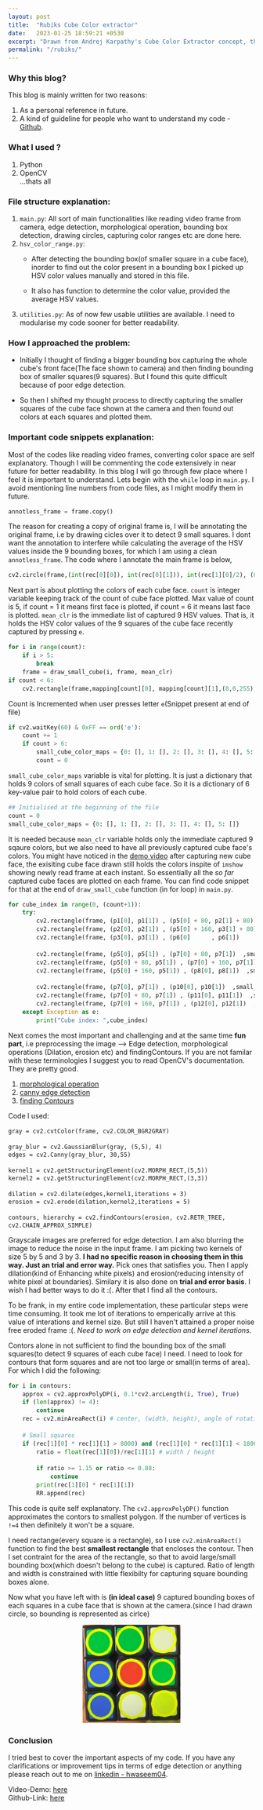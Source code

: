 ```yaml
---
layout: post
title:  "Rubiks Cube Color extractor"
date:   2023-01-25 18:59:21 +0530
excerpt: "Drawn from Andrej Karpathy's Cube Color Extractor concept, this blog encapsulates key lessons I've gained and outlines my thought process during the code implementation journey."
permalink: "/rubiks/" 
---
```


### Why this blog?
This blog is mainly written for two reasons:
1. As a personal reference in future.
2. A kind of guideline for people who want to understand my code - [Github](https://github.com/hwaseem04/cube-color-extractor).

### What I used ?
1. Python
2. OpenCV<br>
...thats all

### File structure explanation:
1. `main.py`: All sort of main functionalities like reading video frame from camera, edge detection, morphological operation, bounding box detection, drawing circles, capturing color ranges etc are done here. 
2. `hsv_color_range.py`: 
    * After detecting the bounding box(of smaller square in a cube face), inorder to find out the color present in a bounding box I picked up HSV color values manually and stored in this file. 
    
    * It also has function to determine the color value, provided the average HSV values.
3. `utilities.py`: As of now few usable utilities are available. I need to modularise my code sooner for better readability.

### How I approached the problem:
* Initially I thought of finding a bigger bounding box capturing the whole cube's front face(The face shown to camera) and then finding bounding box of smaller squares(9 squares). But I found this quite difficult because of poor edge detection.

* So then I shifted my thought process to directly capturing the smaller squares of the cube face shown at the camera and then found out colors at each squares and plotted them.

### Important code snippets explanation:
Most of the codes like reading video frames, converting color space are self explanatory. Though I will be commenting the code extensively in near future for better readability. In this blog I will go through few place where I feel it is important to understand. Lets begin with the `while` loop in `main.py`. I avoid mentioning line numbers from code files, as I might modify them in future.

```python
annotless_frame = frame.copy()
```

The reason for creating a copy of original frame is, I will be annotating the original frame, i.e by drawing cicles over it to detect 9 small squares. I dont want the annotation to interfere while calculating the average of the HSV values inside the 9 bounding boxes, for which I am using a clean `annotless_frame`. The code where I annotate the main frame is below, 

```python
cv2.circle(frame,(int(rec[0][0]), int(rec[0][1])), int(rec[1][0]/2), (0,255,255), 10)
```

Next part is about plotting the colors of each cube face. `count` is integer variable keeping track of the count of cube face plotted. Max value of count is 5, if count = 1 it means first face is plotted, if count = 6 it means last face is plotted. `mean_clr` is the immediate list of captured 9 HSV values. That is, it holds the HSV color values of the 9 squares of the cube face recently captured by pressing `e`.

```python
for i in range(count):
    if i > 5:
        break
    frame = draw_small_cube(i, frame, mean_clr)
if count < 6:
    cv2.rectangle(frame,mapping[count][0], mapping[count][1],(0,0,255),10) 
```

Count is Incremented when user presses letter `e`(Snippet present at end of file)

```python
if cv2.waitKey(60) & 0xFF == ord('e'):
    count += 1
    if count > 6:
        small_cube_color_maps = {0: [], 1: [], 2: [], 3: [], 4: [], 5: []}
        count = 0
```

`small_cube_color_maps` variable is vital for plotting. It is just a dictionary that holds 9 colors of small squares of each cube face. So it is a dictionary of 6 key-value pair to hold colors of each cube.

```python
## Initialised at the beginning of the file
count = 0
small_cube_color_maps = {0: [], 1: [], 2: [], 3: [], 4: [], 5: []}
```

It is needed because `mean_clr` variable holds only the immediate captured 9 sqaure colors, but we also need to have all previously captured cube face's colors. You might have noticed in the [demo video](https://www.youtube.com/watch?v=lPK9oIrQoyA) after capturing new cube face, the exisiting cube face drawn still holds the colors inspite of `imshow` showing newly read frame at each instant. So essentially all the *so far* captured cube faces are plotted on each frame. You can find code snippet for that at the end of `draw_small_cube` function (in for loop) in `main.py`.

```python
for cube_index in range(0, (count+1)): 
    try:
        cv2.rectangle(frame, (p1[0], p1[1]) , (p5[0] + 80, p2[1] + 80)  ,small_cube_color_maps[cube_index][0],-1) 
        cv2.rectangle(frame, (p2[0], p2[1]) , (p5[0] + 160, p3[1] + 80)  ,small_cube_color_maps[cube_index][1],-1)
        cv2.rectangle(frame, (p3[0], p3[1]) , (p6[0]      , p6[1])       ,small_cube_color_maps[cube_index][2],-1) 

        cv2.rectangle(frame, (p5[0], p5[1]) , (p7[0] + 80, p7[1])  ,small_cube_color_maps[cube_index][3],-1)
        cv2.rectangle(frame, (p5[0] + 80, p5[1]) , (p7[0] + 160, p7[1])  ,small_cube_color_maps[cube_index][4],-1)
        cv2.rectangle(frame, (p5[0] + 160, p5[1]) , (p8[0], p8[1])  ,small_cube_color_maps[cube_index][5-i],-1) 

        cv2.rectangle(frame, (p7[0], p7[1]) , (p10[0], p10[1])  ,small_cube_color_maps[cube_index][6-i],-1)
        cv2.rectangle(frame, (p7[0] + 80, p7[1]) , (p11[0], p11[1])  ,small_cube_color_maps[cube_index][7-i],-1) 
        cv2.rectangle(frame, (p7[0] + 160, p7[1]) , (p12[0], p12[1])  ,small_cube_color_maps[cube_index][8-i],-1)
    except Exception as e:
        print("Cube index: ",cube_index)
```

Next comes the most important and challenging and at the same time **fun part**, i.e preprocessing the image --> Edge detection, morphological operations (Dilation, erosion etc) and findingContours. If you are not familar with these terminologies I suggest you to read OpenCV's documentation. They are pretty good.
1. [morphological operation](https://docs.opencv.org/4.x/d9/d61/tutorial_py_morphological_ops.html) 
2. [canny edge detection](https://docs.opencv.org/4.x/da/d22/tutorial_py_canny.html)
3. [finding Contours](https://docs.opencv.org/4.7.0/d4/d73/tutorial_py_contours_begin.html)

Code I used:

```
gray = cv2.cvtColor(frame, cv2.COLOR_BGR2GRAY)

gray_blur = cv2.GaussianBlur(gray, (5,5), 4)
edges = cv2.Canny(gray_blur, 30,55)

kernel1 = cv2.getStructuringElement(cv2.MORPH_RECT,(5,5))
kernel2 = cv2.getStructuringElement(cv2.MORPH_RECT,(3,3))

dilation = cv2.dilate(edges,kernel1,iterations = 3)
erosion = cv2.erode(dilation,kernel2,iterations = 5)

contours, hierarchy = cv2.findContours(erosion, cv2.RETR_TREE, cv2.CHAIN_APPROX_SIMPLE)
```

Grayscale images are preferred for edge detection. I am also blurring the image to reduce the noise in the input frame. I am picking two kernels of size 5 by 5 and 3 by 3. **I had no specific reason in choosing them in this way. Just an trial and error way.** Pick ones that satisfies you. Then I apply dilation(kind of Enhancing white pixels) and erosion(reducing intensity of white pixel at boundaries). Similary it is also done on **trial and error basis**. I wish I had better ways to do it :(. After that I find all the contours.

To be frank, in my entire code implementation, these particular steps were time consuming. It took me lot of iterations to emperically arrive at this value of interations and kernel size.  But still I haven't attained a proper noise free eroded frame :(. *Need to work on edge detection and kernel iterations*.

Contors alone in not sufficient to find the bounding box of the small squares(to detect 9 squares of each cube face) I need. I need to look for contours that form squares and are not too large or small(in terms of area). For which I did the following:

```python
for i in contours:
    approx = cv2.approxPolyDP(i, 0.1*cv2.arcLength(i, True), True)
    if (len(approx) != 4):
        continue
    rec = cv2.minAreaRect(i) # center, (width, height), angle of rotation
        
    # Small squares
    if (rec[1][0] * rec[1][1] > 8000) and (rec[1][0] * rec[1][1] < 18000):
        ratio = float(rec[1][0])/rec[1][1] # width / height

        if ratio >= 1.15 or ratio <= 0.88: 
            continue
        print(rec[1][0] * rec[1][1])
        RR.append(rec)
```

This code is quite self explanatory. The `cv2.approxPolyDP()` function approximates the contors to smallest polygon. If the number of vertices is `!=4` then definitely it won't be a square. 

I need rectange(every square is a rectangle), so I use `cv2.minAreaRect()` function to find the best **smallest rectangle** that encloses the contour. Then I set contraint for the area of the rectangle, so that to avoid large/small bounding box(which doesn't belong to the cube) is captured. Ratio of length and width is constrained with little flexibilty for capturing square bounding boxes alone.

Now what you have left with is **(in ideal case)** 9 captured bounding boxes of each squares in a cube face that is shown at the camera.(since I had drawn circle, so bounding is represented as cirlce)

<div align="center">
    <img width="200px" height="200px" src="../images/cube.png" />
</div>

### Conclusion
I tried best to cover the important aspects of my code. If you have any clarifications or improvement tips in terms of edge detection or anything please reach out to me on [linkedin - hwaseem04](https://www.linkedin.com/in/hwaseem04/).

Video-Demo: [here](https://youtu.be/lPK9oIrQoyA)<br>
Github-Link: [here](https://github.com/hwaseem04/cube-color-extractor)
